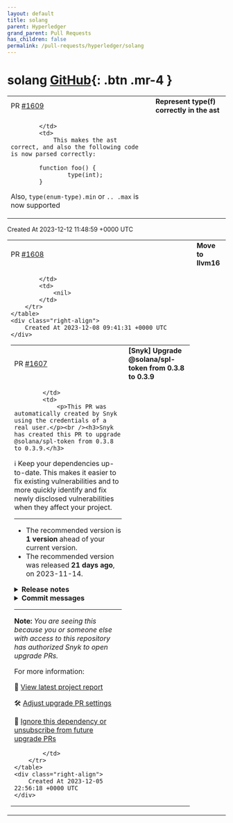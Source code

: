 ```yaml
---
layout: default
title: solang
parent: Hyperledger
grand_parent: Pull Requests
has_children: false
permalink: /pull-requests/hyperledger/solang
---
```


# solang <span class="fs-3 right-align">[GitHub](https://github.com/hyperledger/solang){: .btn .mr-4 }</span>


<div>
    <table>
        <tr>
            <td>
                PR <a href="https://github.com/hyperledger/solang/pull/1609" class=".btn">#1609</a>
            </td>
            <td>
                <b>
                    Represent type(f) correctly in the ast
                </b>
            </td>
        </tr>
        <tr>
            <td>
                
            </td>
            <td>
                This makes the ast correct, and also the following code is now parsed correctly:
    
            function foo() {
                    type(int);
            }

Also, `type(enum-type).min` or `.. .max` is now supported
            </td>
        </tr>
    </table>
    <div class="right-align">
        Created At 2023-12-12 11:48:59 +0000 UTC
    </div>
</div>

<div>
    <table>
        <tr>
            <td>
                PR <a href="https://github.com/hyperledger/solang/pull/1608" class=".btn">#1608</a>
            </td>
            <td>
                <b>
                    Move to llvm16
                </b>
            </td>
        </tr>
        <tr>
            <td>
                
            </td>
            <td>
                <nil>
            </td>
        </tr>
    </table>
    <div class="right-align">
        Created At 2023-12-08 09:41:31 +0000 UTC
    </div>
</div>

<div>
    <table>
        <tr>
            <td>
                PR <a href="https://github.com/hyperledger/solang/pull/1607" class=".btn">#1607</a>
            </td>
            <td>
                <b>
                    [Snyk] Upgrade @solana/spl-token from 0.3.8 to 0.3.9
                </b>
            </td>
        </tr>
        <tr>
            <td>
                
            </td>
            <td>
                <p>This PR was automatically created by Snyk using the credentials of a real user.</p><br /><h3>Snyk has created this PR to upgrade @solana/spl-token from 0.3.8 to 0.3.9.</h3>

:information_source: Keep your dependencies up-to-date. This makes it easier to fix existing vulnerabilities and to more quickly identify and fix newly disclosed vulnerabilities when they affect your project.
<hr/>

- The recommended version is **1 version** ahead of your current version.
- The recommended version was released **21 days ago**, on 2023-11-14.


<details>
<summary><b>Release notes</b></summary>
<br/>
  <details>
    <summary>Package name: <b>@solana/spl-token</b></summary>
    <ul>
      <li>
        <b>0.3.9</b> - <a href="https://snyk.io/redirect/github/solana-labs/solana-program-library/releases/tag/token-js-v0.3.9">2023-11-14</a></br><p>Introduces support for new Token2022 extension functionality:</p>
<ul>
<li><code>TransferHook</code> extension:
<ul>
<li>Account data seed configurations for account resolution (<a class="issue-link js-issue-link" data-error-text="Failed to load title" data-id="1990587155" data-permission-text="Title is private" data-url="https://github.com/solana-labs/solana-program-library/issues/5815" data-hovercard-type="pull_request" data-hovercard-url="/solana-labs/solana-program-library/pull/5815/hovercard" href="https://snyk.io/redirect/github/solana-labs/solana-program-library/pull/5815">#5815</a>)</li>
<li>Account meta de-escalation checks when adding extra metas to instructions (<a class="issue-link js-issue-link" data-error-text="Failed to load title" data-id="1990587339" data-permission-text="Title is private" data-url="https://github.com/solana-labs/solana-program-library/issues/5816" data-hovercard-type="pull_request" data-hovercard-url="/solana-labs/solana-program-library/pull/5816/hovercard" href="https://snyk.io/redirect/github/solana-labs/solana-program-library/pull/5816">#5816</a>)</li>
<li>Accounts list ordering ensured to match Rust offchain implementation (<a class="issue-link js-issue-link" data-error-text="Failed to load title" data-id="1990587490" data-permission-text="Title is private" data-url="https://github.com/solana-labs/solana-program-library/issues/5817" data-hovercard-type="pull_request" data-hovercard-url="/solana-labs/solana-program-library/pull/5817/hovercard" href="https://snyk.io/redirect/github/solana-labs/solana-program-library/pull/5817">#5817</a>)</li>
</ul>
</li>
<li><code>MetadataPointer</code> extension:
<ul>
<li>Adds the <code>MetadataPointer</code> extension to the library's extension support (<a class="issue-link js-issue-link" data-error-text="Failed to load title" data-id="1988811179" data-permission-text="Title is private" data-url="https://github.com/solana-labs/solana-program-library/issues/5805" data-hovercard-type="pull_request" data-hovercard-url="/solana-labs/solana-program-library/pull/5805/hovercard" href="https://snyk.io/redirect/github/solana-labs/solana-program-library/pull/5805">#5805</a>)</li>
</ul>
</li>
</ul>
<p>Thanks for the contributions, <a class="user-mention notranslate" data-hovercard-type="user" data-hovercard-url="/users/mistersimon/hovercard" data-octo-click="hovercard-link-click" data-octo-dimensions="link_type:self" href="https://snyk.io/redirect/github/mistersimon">@ mistersimon</a> !</p>
      </li>
      <li>
        <b>0.3.8</b> - 2023-06-01
      </li>
    </ul>
    from <a href="https://snyk.io/redirect/github/solana-labs/solana-program-library/releases">@solana/spl-token GitHub release notes</a>
  </details>
</details>


<details>
  <summary><b>Commit messages</b></summary>
  </br>
  <details>
    <summary>Package name: <b>@solana/spl-token</b></summary>
    <ul>
      <li><a href="https://snyk.io/redirect/github/solana-labs/solana-program-library/commit/a1404b34675945b34873b190d52963f105581d9d">a1404b3</a> [token js]: bump version (#5813)</li>
      <li><a href="https://snyk.io/redirect/github/solana-labs/solana-program-library/commit/ce3e4fc9a0d0f27cd3874038aa560c63594813b7">ce3e4fc</a> build(deps): bump @ solana/codecs-numbers from 2.0.0-experimental.398c396 to 2.0.0-experimental.7123512 (#5831)</li>
      <li><a href="https://snyk.io/redirect/github/solana-labs/solana-program-library/commit/a862ec1b40ce865b5514da9f5e4c81724bda25da">a862ec1</a> build(deps): bump @ solana/options from 2.0.0-experimental.398c396 to 2.0.0-experimental.7123512 (#5826)</li>
      <li><a href="https://snyk.io/redirect/github/solana-labs/solana-program-library/commit/906d4964f42ef5d1754416a1415b218b9bce3ca9">906d496</a> build(deps): bump @ solana/codecs-core from 2.0.0-experimental.398c396 to 2.0.0-experimental.7123512 (#5823)</li>
      <li><a href="https://snyk.io/redirect/github/solana-labs/solana-program-library/commit/26fded0ef3184d80ee34959f445f017f755f74ad">26fded0</a> build(deps-dev): bump @ typescript-eslint/eslint-plugin from 6.10.0 to 6.11.0 (#5828)</li>
      <li><a href="https://snyk.io/redirect/github/solana-labs/solana-program-library/commit/0047bd2fadf7ba71ee6f2a7b932f94d9fce1717b">0047bd2</a> build(deps-dev): bump prettier from 3.0.3 to 3.1.0 (#5827)</li>
      <li><a href="https://snyk.io/redirect/github/solana-labs/solana-program-library/commit/69de0acecdb0f54bffdd70fe344f8eca2c2f0f7f">69de0ac</a> build(deps-dev): bump tsx from 3.14.0 to 4.1.2 (#5825)</li>
      <li><a href="https://snyk.io/redirect/github/solana-labs/solana-program-library/commit/6a27f96aaece3a87f66b885e56f8b266ccb77f99">6a27f96</a> dependabot: Fix time format to add leading 0 (#5822)</li>
      <li><a href="https://snyk.io/redirect/github/solana-labs/solana-program-library/commit/2b30a1b250b89fcb21bf1323e002bc32c590ddd8">2b30a1b</a> [token js]: transfer-hook: align key pushing flow with Rust helpers</li>
      <li><a href="https://snyk.io/redirect/github/solana-labs/solana-program-library/commit/1b89c06f57fd3ae43ae9259c4a2a805aca4703f5">1b89c06</a> [token js]: transfer-hook: add account meta de-escalation</li>
      <li><a href="https://snyk.io/redirect/github/solana-labs/solana-program-library/commit/7b3fef16a4e6ee95fd01b26bc19747f76b19ec7d">7b3fef1</a> [token js]: transfer-hook: add support for account data seeds</li>
      <li><a href="https://snyk.io/redirect/github/solana-labs/solana-program-library/commit/7a4af0a9e67e605bfadffd351cb0a489dae87e9b">7a4af0a</a> js: Add top-level package.json and turbo build (#5819)</li>
      <li><a href="https://snyk.io/redirect/github/solana-labs/solana-program-library/commit/2c1480c52933a22a5c6ed80c781b4067efe51486">2c1480c</a> build(deps): bump proptest from 1.3.1 to 1.4.0 (#5812)</li>
      <li><a href="https://snyk.io/redirect/github/solana-labs/solana-program-library/commit/c94eeec63bdada46453eb46d0e7add4c504b1799">c94eeec</a> token-cli: Refactor tests out of &#x60;main.rs&#x60; (#5804)</li>
      <li><a href="https://snyk.io/redirect/github/solana-labs/solana-program-library/commit/6ac9c28e3a77c9ec5cbcf56cca2226d140822ae8">6ac9c28</a> token-cli: Make update confidential accept multiple args (#5814)</li>
      <li><a href="https://snyk.io/redirect/github/solana-labs/solana-program-library/commit/20f27e2fb68aff98040d3a13e0fa559c7177b0a3">20f27e2</a> token 2022: add metadata pointer extension to js @ solana/spl-token client (#5805)</li>
      <li><a href="https://snyk.io/redirect/github/solana-labs/solana-program-library/commit/6fe3c15a63c0503991514baec90bf30923a30ed6">6fe3c15</a> docs: Fix typos (#5808)</li>
      <li><a href="https://snyk.io/redirect/github/solana-labs/solana-program-library/commit/b1ba6493fb49a89fcbb0abcf0b5f05694a8bf7d1">b1ba649</a> single-pool-js: remove unnecessary deps (#5801)</li>
      <li><a href="https://snyk.io/redirect/github/solana-labs/solana-program-library/commit/f542e00a8905eaf3f55dea1c08ca4787138e1788">f542e00</a> README: Use commit hashes for audits (#5799)</li>
      <li><a href="https://snyk.io/redirect/github/solana-labs/solana-program-library/commit/e6af88751ce3cae4014a311c1ae327b843af10de">e6af887</a> build(deps): bump tokio from 1.33.0 to 1.34.0 (#5800)</li>
      <li><a href="https://snyk.io/redirect/github/solana-labs/solana-program-library/commit/6ed7254d1a578ffbc2b091d28cb92b25e7cc511d">6ed7254</a> stake-pool: Allow mints with confidential transfer fee (#5610)</li>
      <li><a href="https://snyk.io/redirect/github/solana-labs/solana-program-library/commit/1194694fcb312963ca48b81e530a138200caefa5">1194694</a> single-pool-js: bump version</li>
      <li><a href="https://snyk.io/redirect/github/solana-labs/solana-program-library/commit/80adefd344a9082bd75a5f60e7de45f8a451ad6c">80adefd</a> single-pool: update docs with examples (#5414)</li>
      <li><a href="https://snyk.io/redirect/github/solana-labs/solana-program-library/commit/fddc4f43622a10ab7caec1a2b9b14f7572cb7697">fddc4f4</a> build(deps): bump superstruct from 0.14.2 to 1.0.3 in /stake-pool/js (#5793)</li>
    </ul>

   <a href="https://snyk.io/redirect/github/solana-labs/solana-program-library/compare/8f9c33b3a04250938a573809cd9dfdb698025972...a1404b34675945b34873b190d52963f105581d9d">Compare</a>
  </details>
</details>
<hr/>

**Note:** *You are seeing this because you or someone else with access to this repository has authorized Snyk to open upgrade PRs.*

For more information:  <img src="https://api.segment.io/v1/pixel/track?data=eyJ3cml0ZUtleSI6InJyWmxZcEdHY2RyTHZsb0lYd0dUcVg4WkFRTnNCOUEwIiwiYW5vbnltb3VzSWQiOiIyMzZlZDFjMi1mNmRlLTQ2MDktYjhkOS0xNjFiMDYwNDVkYWUiLCJldmVudCI6IlBSIHZpZXdlZCIsInByb3BlcnRpZXMiOnsicHJJZCI6IjIzNmVkMWMyLWY2ZGUtNDYwOS1iOGQ5LTE2MWIwNjA0NWRhZSJ9fQ==" width="0" height="0"/>

🧐 [View latest project report](https://app.snyk.io/org/hyperledger-bot/project/ccb2ab6a-ba20-4d58-979d-b59e66a8e113?utm_source&#x3D;github&amp;utm_medium&#x3D;referral&amp;page&#x3D;upgrade-pr)

🛠 [Adjust upgrade PR settings](https://app.snyk.io/org/hyperledger-bot/project/ccb2ab6a-ba20-4d58-979d-b59e66a8e113/settings/integration?utm_source&#x3D;github&amp;utm_medium&#x3D;referral&amp;page&#x3D;upgrade-pr)

🔕 [Ignore this dependency or unsubscribe from future upgrade PRs](https://app.snyk.io/org/hyperledger-bot/project/ccb2ab6a-ba20-4d58-979d-b59e66a8e113/settings/integration?pkg&#x3D;@solana/spl-token&amp;utm_source&#x3D;github&amp;utm_medium&#x3D;referral&amp;page&#x3D;upgrade-pr#auto-dep-upgrades)

<!--- (snyk:metadata:{"prId":"236ed1c2-f6de-4609-b8d9-161b06045dae","prPublicId":"236ed1c2-f6de-4609-b8d9-161b06045dae","dependencies":[{"name":"@solana/spl-token","from":"0.3.8","to":"0.3.9"}],"packageManager":"npm","type":"auto","projectUrl":"https://app.snyk.io/org/hyperledger-bot/project/ccb2ab6a-ba20-4d58-979d-b59e66a8e113?utm_source=github&utm_medium=referral&page=upgrade-pr","projectPublicId":"ccb2ab6a-ba20-4d58-979d-b59e66a8e113","env":"prod","prType":"upgrade","vulns":[],"issuesToFix":[],"upgrade":[],"upgradeInfo":{"versionsDiff":1,"publishedDate":"2023-11-14T14:21:09.007Z"},"templateVariants":[],"hasFixes":false,"isMajorUpgrade":false,"isBreakingChange":false,"priorityScoreList":[]}) --->

            </td>
        </tr>
    </table>
    <div class="right-align">
        Created At 2023-12-05 22:56:18 +0000 UTC
    </div>
</div>

